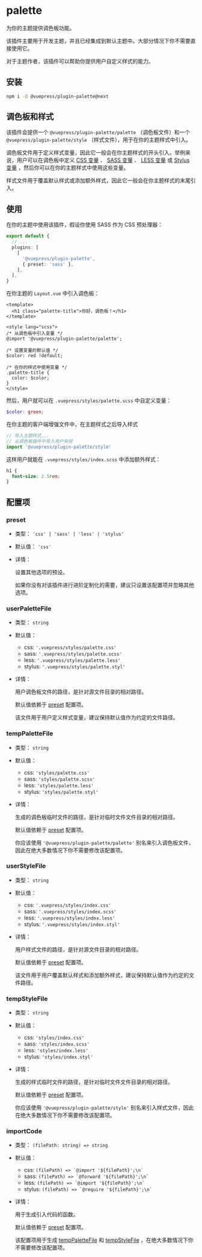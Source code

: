 # palette

<NpmBadge package="@vuepress/plugin-palette" />

为你的主题提供调色板功能。

该插件主要用于开发主题，并且已经集成到默认主题中。大部分情况下你不需要直接使用它。

对于主题作者，该插件可以帮助你提供用户自定义样式的能力。

## 安装

```bash
npm i -D @vuepress/plugin-palette@next
```

## 调色板和样式

该插件会提供一个 `@vuepress/plugin-palette/palette` （调色板文件）和一个 `@vuepress/plugin-palette/style` （样式文件），用于在你的主题样式中引入。

调色板文件用于定义样式变量，因此它一般会在你主题样式的开头引入。举例来说，用户可以在调色板中定义 [CSS 变量](https://developer.mozilla.org/en-US/docs/Web/CSS/Using_CSS_custom_properties) 、 [SASS 变量](https://sass-lang.com/documentation/variables) 、 [LESS 变量](http://lesscss.org/features/#variables-feature) 或 [Stylus 变量](https://stylus-lang.com/docs/variables.html) ，然后你可以在你的主题样式中使用这些变量。

样式文件用于覆盖默认样式或添加额外样式，因此它一般会在你主题样式的末尾引入。

## 使用

在你的主题中使用该插件，假设你使用 SASS 作为 CSS 预处理器：

```ts
export default {
  // ...
  plugins: [
    [
      '@vuepress/plugin-palette',
      { preset: 'sass' },
    ],
  ],
}
```

在你主题的 `Layout.vue` 中引入调色板：

```vue
<template>
  <h1 class="palette-title">你好，调色板！</h1>
</template>

<style lang="scss">
/* 从调色板中引入变量 */
@import '@vuepress/plugin-palette/palette';

/* 设置变量的默认值 */
$color: red !default;

/* 在你的样式中使用变量 */
.palette-title {
  color: $color;
}
</style>
```

然后，用户就可以在 `.vuepress/styles/palette.scss` 中自定义变量：

```scss
$color: green;
```

在你主题的客户端增强文件中，在主题样式之后导入样式

```ts
// 导入主题样式...
// 从调色板插件中导入用户央视
import '@vuepress/plugin-palette/style'
```

这样用户就能在 `.vuepress/styles/index.scss` 中添加额外样式：

```scss
h1 {
  font-size: 2.5rem;
}
```

## 配置项

### preset

- 类型： `'css' | 'sass' | 'less' | 'stylus'`

- 默认值： `'css'`

- 详情：

  设置其他选项的预设。

  如果你没有对该插件进行进阶定制化的需要，建议只设置该配置项并忽略其他选项。

### userPaletteFile

- 类型： `string`

- 默认值：

  - css: `'.vuepress/styles/palette.css'`
  - sass: `'.vuepress/styles/palette.scss'`
  - less: `'.vuepress/styles/palette.less'`
  - stylus: `'.vuepress/styles/palette.styl'`

- 详情：

  用户调色板文件的路径，是针对源文件目录的相对路径。

  默认值依赖于 [preset](#preset) 配置项。

  该文件用于用户定义样式变量，建议保持默认值作为约定的文件路径。

### tempPaletteFile

- 类型： `string`

- 默认值：

  - css: `'styles/palette.css'`
  - sass: `'styles/palette.scss'`
  - less: `'styles/palette.less'`
  - stylus: `'styles/palette.styl'`

- 详情：

  生成的调色板临时文件的路径，是针对临时文件文件目录的相对路径。

  默认值依赖于 [preset](#preset) 配置项。

  你应该使用 `'@vuepress/plugin-palette/palette'` 别名来引入调色板文件，因此在绝大多数情况下你不需要修改该配置项。

### userStyleFile

- 类型： `string`

- 默认值：

  - css: `'.vuepress/styles/index.css'`
  - sass: `'.vuepress/styles/index.scss'`
  - less: `'.vuepress/styles/index.less'`
  - stylus: `'.vuepress/styles/index.styl'`

- 详情：

  用户样式文件的路径，是针对源文件目录的相对路径。

  默认值依赖于 [preset](#preset) 配置项。

  该文件用于用户覆盖默认样式和添加额外样式，建议保持默认值作为约定的文件路径。

### tempStyleFile

- 类型： `string`

- 默认值：

  - css: `'styles/index.css'`
  - sass: `'styles/index.scss'`
  - less: `'styles/index.less'`
  - stylus: `'styles/index.styl'`

- 详情：

  生成的样式临时文件的路径，是针对临时文件文件目录的相对路径。

  默认值依赖于 [preset](#preset) 配置项。

  你应该使用 `'@vuepress/plugin-palette/style'` 别名来引入样式文件，因此在绝大多数情况下你不需要修改该配置项。

### importCode

- 类型： `(filePath: string) => string`

- 默认值：

  - css: `` (filePath) => `@import '${filePath}';\n` ``
  - sass: `` (filePath) => `@forward '${filePath}';\n` ``
  - less: `` (filePath) => `@import '${filePath}';\n` ``
  - stylus: `` (filePath) => `@require '${filePath}';\n` ``

- 详情：

  用于生成引入代码的函数。

  默认值依赖于 [preset](#preset) 配置项。

  该配置项用于生成 [tempPaletteFile](#temppalettefile) 和 [tempStyleFile](#tempstylefile) ，在绝大多数情况下你不需要修改该配置项。
